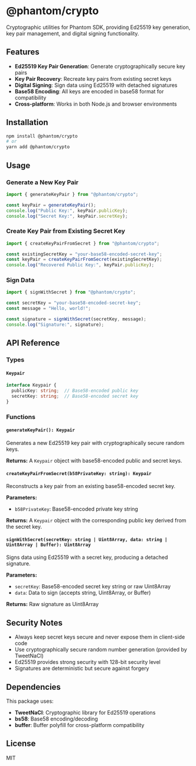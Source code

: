 # @phantom/crypto

Cryptographic utilities for Phantom SDK, providing Ed25519 key generation, key pair management, and digital signing functionality.

## Features

- **Ed25519 Key Pair Generation**: Generate cryptographically secure key pairs
- **Key Pair Recovery**: Recreate key pairs from existing secret keys
- **Digital Signing**: Sign data using Ed25519 with detached signatures
- **Base58 Encoding**: All keys are encoded in base58 format for compatibility
- **Cross-platform**: Works in both Node.js and browser environments

## Installation

```bash
npm install @phantom/crypto
# or
yarn add @phantom/crypto
```

## Usage

### Generate a New Key Pair

```typescript
import { generateKeyPair } from "@phantom/crypto";

const keyPair = generateKeyPair();
console.log("Public Key:", keyPair.publicKey);
console.log("Secret Key:", keyPair.secretKey);
```

### Create Key Pair from Existing Secret Key

```typescript
import { createKeyPairFromSecret } from "@phantom/crypto";

const existingSecretKey = "your-base58-encoded-secret-key";
const keyPair = createKeyPairFromSecret(existingSecretKey);
console.log("Recovered Public Key:", keyPair.publicKey);
```

### Sign Data

```typescript
import { signWithSecret } from "@phantom/crypto";

const secretKey = "your-base58-encoded-secret-key";
const message = "Hello, world!";

const signature = signWithSecret(secretKey, message);
console.log("Signature:", signature);
```

## API Reference

### Types

#### `Keypair`

```typescript
interface Keypair {
  publicKey: string;  // Base58-encoded public key
  secretKey: string;  // Base58-encoded secret key
}
```

### Functions

#### `generateKeyPair(): Keypair`

Generates a new Ed25519 key pair with cryptographically secure random keys.

**Returns:** A `Keypair` object with base58-encoded public and secret keys.

#### `createKeyPairFromSecret(b58PrivateKey: string): Keypair`

Reconstructs a key pair from an existing base58-encoded secret key.

**Parameters:**
- `b58PrivateKey`: Base58-encoded private key string

**Returns:** A `Keypair` object with the corresponding public key derived from the secret key.

#### `signWithSecret(secretKey: string | Uint8Array, data: string | Uint8Array | Buffer): Uint8Array`

Signs data using Ed25519 with a secret key, producing a detached signature.

**Parameters:**
- `secretKey`: Base58-encoded secret key string or raw Uint8Array
- `data`: Data to sign (accepts string, Uint8Array, or Buffer)

**Returns:** Raw signature as Uint8Array

## Security Notes

- Always keep secret keys secure and never expose them in client-side code
- Use cryptographically secure random number generation (provided by TweetNaCl)
- Ed25519 provides strong security with 128-bit security level
- Signatures are deterministic but secure against forgery

## Dependencies

This package uses:
- **TweetNaCl**: Cryptographic library for Ed25519 operations
- **bs58**: Base58 encoding/decoding
- **buffer**: Buffer polyfill for cross-platform compatibility

## License

MIT